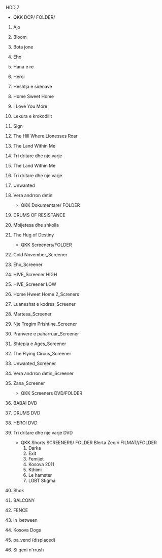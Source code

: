 HDD 7

- QKK DCP/ FOLDER/
1. Ajo
2. Bloom
3. Bota jone
4. Eho
5. Hana e re
6. Heroi
7. Heshtja e sirenave
8. Home Sweet Home
9. I Love You More
10. Lekura e krokodilit
11. Sign
12. The Hill Where Lionesses Roar
13. The Land Within Me 
14. Tri dritare dhe nje varje
15. The Land Within Me
16. Tri dritare dhe nje varje
17. Unwanted
18. Vera andrron detin


	- QKK Dokumentare/ FOLDER
1. DRUMS OF RESISTANCE
2. Mbijetesa dhe shkolla
3. The Hug of Destiny

	
   	- QKK Screeners/FOLDER
2.	Cold November_Screener
3.	Eho_Screener
4.	HIVE_Screener HIGH
5.	HIVE_Screener LOW
6.	Home Hweet Home 2_Screners
7.	Luaneshat e kodres_Screener
8.	Martesa_Screener
9.	Nje Tregim Prishtine_Screener
10.	Pranvere e paharruar_Screener
11.	Shtepia e Ages_Screener
12.	The Flying Circus_Screener
13.	Unwanted_Screener
14.	Vera andrron detin_Screener
16.	Zana_Screener

	- QKK Screeners DVD/FOLDER
1.	BABAI DVD
2.	DRUMS DVD
3.	HEROI DVD
4.	Tri dritare dhe nje varje DVD

	- QKK Shorts SCREENERS/ FOLDER
   		Blerta Zeqiri FILMAT//FOLDER
   		1. Darka
		2. Exit
		3. Femijet
		4. Kosova 2011
		5. Kthimi
		6. Le hamster
		7. LGBT Stigma
3.	Shok
4.	BALCONY
5.	FENCE
6.	in_between
7.	Kosova Dogs
8.	pa_vend (displaced)
9.	Si qeni n'rrush


